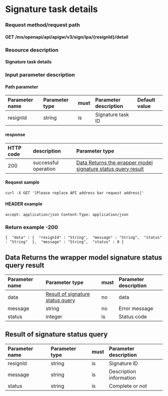 # Signature task details

### Request method/request path

#### GET /ms/openapi/api/apigw/v3/sign/ipa/{resignId}/detail

### Resource description

#### Signature task details

### Input parameter description

#### Path parameter

| Parameter name | Parameter type | must | Parameter description | Default value |
| :------------- | :------------- | :--- | :-------------------- | :------------ |
| resignId       | string         | is   | Signature task ID     |               |

#### response

| HTTP code | description          | Parameter type                                               |
| :-------- | :------------------- | :----------------------------------------------------------- |
| 200       | successful operation | [Data Returns the wrapper model signature status query result](signature-task-details.md) |

#### Request sample

```
curl -X GET '[Please replace API address bar request address]' 
```

#### HEADER example

```
accept: application/json Content-Type: application/json 
```

### Return example -200

```
{  "data" : {  "resignId" : "String",  "message" : "String",  "status" : "String"  },  "message" : "String",  "status" : 0 } 
```

## Data Returns the wrapper model signature status query result

| Parameter name | Parameter type                                               | must | Parameter description |
| :------------- | :----------------------------------------------------------- | :--- | :-------------------- |
| data           | [Result of signature status query](signature-task-details.md) | no   | data                  |
| message        | string                                                       | no   | Error message         |
| status         | integer                                                      | is   | Status code           |

## Result of signature status query

| Parameter name | Parameter type | must | Parameter description   |
| :------------- | :------------- | :--- | :---------------------- |
| resignId       | string         | is   | Signature ID            |
| message        | string         | is   | Description information |
| status         | string         | is   | Complete or not         |
